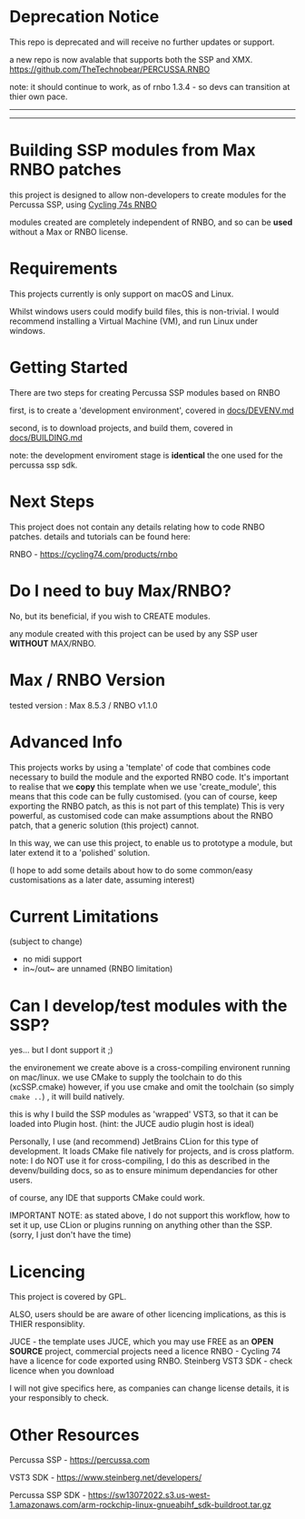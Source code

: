 # Deprecation Notice
This repo is deprecated and will receive no further updates or support.

a new repo is now avalable that supports both the SSP and XMX.
https://github.com/TheTechnobear/PERCUSSA.RNBO

note: it should continue to work, as of rnbo 1.3.4 - so devs can transition at thier own pace.

--------------------------------------------------------------------------------------
--------------------------------------------------------------------------------------



# Building SSP modules from Max RNBO patches

this project is designed to allow non-developers to create modules for the Percussa SSP,  using  [Cycling 74s RNBO](https://cycling74.com/products/rnbo)

modules created are completely independent of RNBO, and so can be **used** without a Max or RNBO license.


# Requirements

This projects currently is only support on macOS and Linux.

Whilst windows users could modify build files, this is non-trivial.
I would recommend installing a Virtual Machine (VM), and run Linux under windows.


# Getting Started

There are two steps for creating Percussa SSP modules based on RNBO

first, is to create a 'development environment', covered in [docs/DEVENV.md](docs/DEVENV.md)

second, is to download projects, and build them, covered in [docs/BUILDING.md](docs/BUILDING.md)


note: the development enviroment stage is **identical** the one used for the percussa ssp sdk.


# Next Steps

This project does not contain any details relating how to code RNBO patches.
details and tutorials can be found here:

RNBO - https://cycling74.com/products/rnbo


# Do I need to buy Max/RNBO?

No, but its beneficial, if you wish to CREATE modules.

any module created with this project can be used by any SSP user **WITHOUT** MAX/RNBO.


# Max / RNBO Version
tested version :   Max 8.5.3 / RNBO v1.1.0 



# Advanced Info 

This projects works by using a 'template' of code that combines code necessary to build the module and the exported RNBO code.
It's important to realise that we **copy** this template when we use 'create_module', this means that this code can be fully customised.
(you can of course, keep exporting the RNBO patch, as this is not part of this template)
This is very powerful, as customised code can make assumptions about the RNBO patch, that a generic solution (this project) cannot.

In this way, we can use this project, to enable us to prototype a module, but later extend it to a 'polished' solution.


(I hope to add some details about how to do some common/easy customisations as a later date, assuming interest)


# Current Limitations 
(subject to change)
- no midi support
- in~/out~ are unnamed (RNBO limitation) 



# Can I develop/test modules with the SSP?

yes... but I dont support it ;) 

the environement we create above is a cross-compiling environent running on mac/linux.
we use CMake to supply the toolchain to do this (xcSSP.cmake)
however, if you use cmake and omit the toolchain (so simply `cmake ..`) , it will build natively.

this is why I build the SSP modules as 'wrapped' VST3, so that it can be loaded into Plugin host.
(hint: the JUCE audio plugin host is ideal)


Personally, I use (and recommend) JetBrains CLion for this type of development. It loads CMake file natively for projects, and is cross platform.
note: I do NOT use it for cross-compiling, I do this as described in the devenv/building docs, so as to ensure minimum dependancies for other users.

of course, any IDE that supports CMake could work.

IMPORTANT NOTE: as stated above, I do not support this workflow, how to set it up, use CLion or plugins running on anything other than the SSP.
(sorry, I just don't have the time)


# Licencing 
This project is covered by GPL.

ALSO, users should be are aware of other licencing implications, as this is THIER responsiblity.

JUCE - the template uses JUCE, which you may use FREE as an **OPEN SOURCE** project, commercial projects need a licence
RNBO - Cycling 74 have a licence for code exported using RNBO.
Steinberg VST3 SDK - check licence when you download

I will not give specifics here, as companies can change license details, it is your responsibly to check.


# Other Resources


Percussa SSP - https://percussa.com

VST3 SDK - https://www.steinberg.net/developers/

Percussa SSP SDK - https://sw13072022.s3.us-west-1.amazonaws.com/arm-rockchip-linux-gnueabihf_sdk-buildroot.tar.gz

